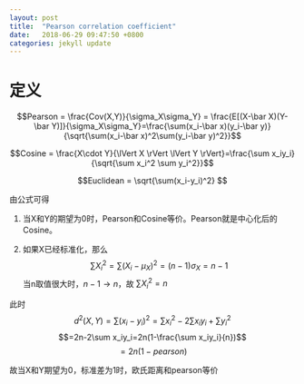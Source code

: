 ```yaml
---
layout: post
title:  "Pearson correlation coefficient"
date:   2018-06-29 09:47:50 +0800
categories: jekyll update
---
```

<script type="text/javascript" async src="https://cdn.mathjax.org/mathjax/latest/MathJax.js?config=TeX-MML-AM_CHTML"> </script>
# 定义
$$Pearson = \frac{Cov(X,Y)}{\sigma_X\sigma_Y} = \frac{E[(X-\bar X)(Y-\bar Y)]}{\sigma_X\sigma_Y}=\frac{\sum(x_i-\bar x)(y_i-\bar y)}{\sqrt{\sum(x_i-\bar x)^2\sum(y_i-\bar y)^2}}$$


$$Cosine = \frac{X\cdot Y}{\lVert X \rVert \lVert Y \rVert}=\frac{\sum x_iy_i}{\sqrt{\sum x_i^2 \sum y_i^2}}$$



$$Euclidean = \sqrt{\sum(x_i-y_i)^2} $$


由公式可得

1. 当X和Y的期望为0时，Pearson和Cosine等价。Pearson就是中心化后的Cosine。

2. 如果X已经标准化，那么
$$\sum X_i^2 = \sum (X_i-\mu_X)^2=(n-1)\sigma_X=n-1$$
当n取值很大时，$n-1\rightarrow n$，故
$\sum X_i^2=n$

此时$$d^2(X,Y)=\sum(x_i-y_i)^2=\sum x_i^2 -2\sum x_iy_i+\sum y_i^2$$
$$=2n-2\sum x_iy_i=2n(1-\frac{\sum x_iy_i}{n})$$
$$=2n(1-pearson)$$

故当X和Y期望为0，标准差为1时，欧氏距离和pearson等价